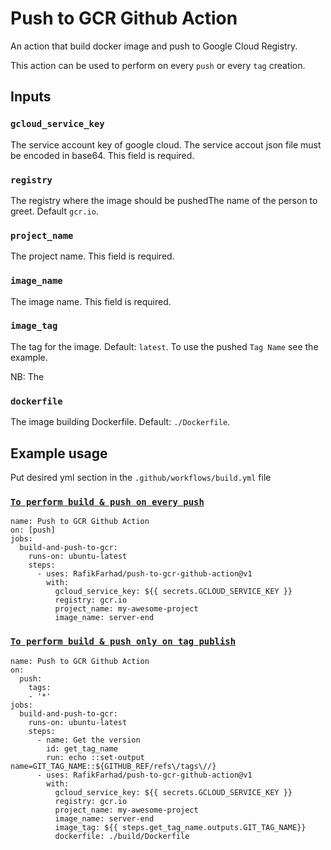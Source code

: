 # Push to GCR Github Action

An action that build docker image and push to Google Cloud Registry.

This action can be used to perform on every `push` or every `tag` creation.

## Inputs

### `gcloud_service_key`
The service account key of google cloud. The service accout json file must be encoded in base64. This field is required.

### `registry`
The registry where the image should be pushedThe name of the person to greet. Default `gcr.io`.

### `project_name`
The project name. This field is required.

### `image_name`
The image name. This field is required.

### `image_tag`
The tag for the image. Default: `latest`. To use the pushed `Tag Name` see the example.

NB: The 

### `dockerfile`
The image building Dockerfile. Default: `./Dockerfile`.

## Example usage
Put desired yml section in the `.github/workflows/build.yml` file
### [`To perform build & push on every push`](https://github.com/RafikFarhad/example/build.yml)
```
name: Push to GCR Github Action
on: [push]
jobs:
  build-and-push-to-gcr:
    runs-on: ubuntu-latest
    steps:
      - uses: RafikFarhad/push-to-gcr-github-action@v1
        with:
          gcloud_service_key: ${{ secrets.GCLOUD_SERVICE_KEY }}
          registry: gcr.io
          project_name: my-awesome-project
          image_name: server-end

```

### [`To perform build & push only on tag publish`](https://github.com/RafikFarhad/example/build_only_tags.yml)
```
name: Push to GCR Github Action
on:
  push:
    tags:
    - '*'
jobs:
  build-and-push-to-gcr:
    runs-on: ubuntu-latest
    steps:
      - name: Get the version
        id: get_tag_name
        run: echo ::set-output name=GIT_TAG_NAME::${GITHUB_REF/refs\/tags\//}
      - uses: RafikFarhad/push-to-gcr-github-action@v1
        with:
          gcloud_service_key: ${{ secrets.GCLOUD_SERVICE_KEY }}
          registry: gcr.io
          project_name: my-awesome-project
          image_name: server-end
          image_tag: ${{ steps.get_tag_name.outputs.GIT_TAG_NAME}}
          dockerfile: ./build/Dockerfile
```